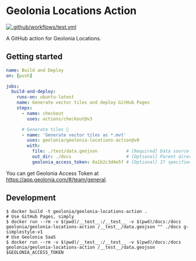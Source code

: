 # Geolonia Locations Action

[![.github/workflows/test.yml](https://github.com/geolonia/geolonia-locations-action/actions/workflows/test.yml/badge.svg)](https://github.com/geolonia/geolonia-locations-action/actions/workflows/test.yml)

A GitHub action for Geolonia Locations.

## Getting started

```yaml
name: Build and Deploy
on: [push]

jobs:
  build-and-deploy:
    runs-on: ubuntu-latest
    name: Generate vector tiles and deploy GitHub Pages
    steps:
      - name: checkout
        uses: actions/checkout@v3

      # Generate tiles 🚀
      - name: 'Generate vector tiles as *.mvt'
        uses: geolonia/geolonia-locations-action@v0
        with:
          file: ./test/data.geojson           # [Required] Data source
          out_dir: ./docs                     # [Optional] Parent directory where tiles are generated as `<out_dir>/tiles`
          geolonia_access_token: 0a1b2c3d4e5f # [Optional] If specified, out_dir is ignored and Geolonia Locations is used. Otherwise, out_dir is respected and deployed to GitHub Pages
```

You can get Geolonia Access Token at https://app.geolonia.com/#/team/general.

## Development

```shell
$ docker build -t geolonia/geolonia-locations-action .
# Use GitHub Pages, simply
$ docker run --rm -v $(pwd)/__test__:/__test__ -v $(pwd)/docs:/docs geolonia/geolonia-locations-action /__test__/data.geojson "" ./docs g-simplestyle-v1
# Use Geolonia SaaS
$ docker run --rm -v $(pwd)/__test__:/__test__ -v $(pwd)/docs:/docs geolonia/geolonia-locations-action /__test__/data.geojson $GEOLONIA_ACCESS_TOKEN
```
